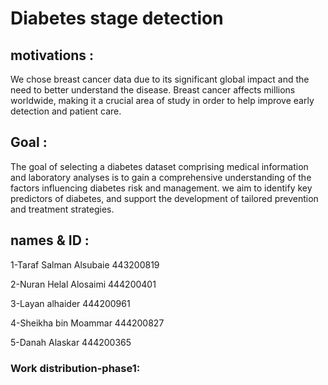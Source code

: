 # Diabetes stage detection

## motivations :
We chose breast cancer data due to its significant global impact and the need to better understand the disease. Breast cancer affects millions worldwide, making it a crucial area of study in order to help improve early detection and patient care.
## Goal :
The goal of selecting a diabetes dataset comprising medical information and laboratory analyses is to gain a comprehensive understanding of the factors influencing diabetes risk and management. 
we aim to identify key predictors of diabetes,  and support the development of tailored prevention and treatment strategies.
## names & ID : 

1-Taraf Salman Alsubaie 443200819

2-Nuran Helal Alosaimi 444200401

3-Layan alhaider 444200961

4-Sheikha bin Moammar 444200827

5-Danah Alaskar 444200365

### Work distribution-phase1:
